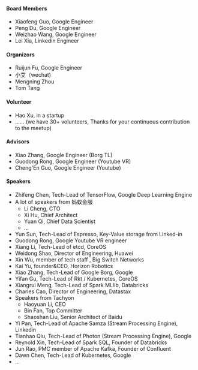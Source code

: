 #### Board Members
* Xiaofeng Guo, Google Engineer
* Peng Du, Google Engineer
* Weizhao Wang, Google Engineer
* Lei Xia, Linkedin Engineer

#### Organizors
* Ruijun Fu, Google Engineer
* 小艾（wechat)
* Mengning Zhou
* Tom Tang

#### Volunteer
* Hao Xu, in a startup
* ...... (we have 30+ volunteers, Thanks for your continuous contribution to the meetup)

#### Advisors
* Xiao Zhang, Google Engineer (Borg TL)
* Guodong Rong, Google Engineer (Youtube VR)
* Cheng'En Guo, Google Engineer (Youtube)

#### Speakers
* Zhifeng Chen, Tech-Lead of TensorFlow, Google Deep Learning Engine
* A lot of speakers from 蚂蚁金服
    + Li Cheng, CTO
    + Xi Hu, Chief Architect
    + Yuan Qi, Chief Data Scientist
    + ...
* Yun Sun, Tech-Lead of Espresso, Key-Value storage from Linked-in
* Guodong Rong, Google Youtube VR engineer
* Xiang Li, Tech-Lead of etcd, CoreOS
* Weidong Shao, Director of Engineering, Huawei
* Xin Wu, member of tech staff , Big Switch Networks
* Kai Yu, founder&amp;CEO, Horizon Robotics
* Xiao Zhang, Tech-Lead of Google Borg, Google
* Yifan Gu, Tech-Lead of Rkt / Kubernetes, CoreOS
* Xiangrui Meng, Tech-Lead of Spark MLlib, Databricks
* Charles Cao, Director of Engineering, Datastax
* Speakers from Tachyon
    + Haoyuan Li, CEO
    + Bin Fan, Top Committer
    + Shaoshan Liu, Senior Architect of Baidu
* Yi Pan, Tech-Lead of Apache Samza (Stream Processing Engine), Linkedin
* Tianhao Qiu, Tech-Lead of Photon (Stream Processing Engine), Google
* Reynold Xin, Tech-Lead of Spark SQL, Founder of Databricks
* Jun Rao, PMC member of Apache Kafka, Founder of Confluent
* Dawn Chen, Tech-Lead of Kubernetes, Google
* ...
